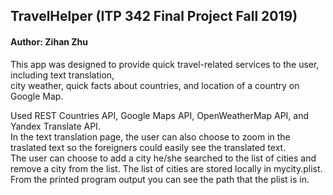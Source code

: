## TravelHelper (ITP 342 Final Project Fall 2019)   
#### Author: Zihan Zhu   

This app was designed to provide quick travel-related services to the user, including text translation,     
city weather, quick facts about countries, and location of a country on Google Map.

Used REST Countries API, Google Maps API, OpenWeatherMap API, and Yandex Translate API.   
In the text translation page, the user can also choose to zoom in the traslated text so the foreigners could easily see the translated text.     
The user can choose to add a city he/she searched to the list of cities and remove a city from the list. The list of cities are stored locally in mycity.plist. From the printed program output you can see the path that the plist is in.